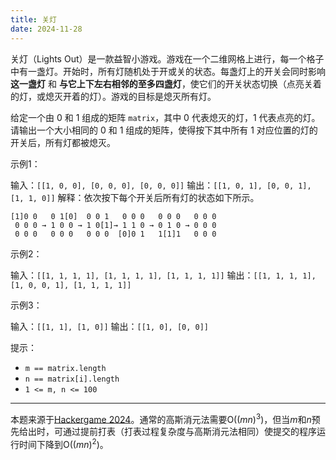 ```yaml
---
title: 关灯
date: 2024-11-28
---
```


关灯（Lights Out）是一款益智小游戏。游戏在一个二维网格上进行，每一个格子中有一盏灯。开始时，所有灯随机处于开或关的状态。每盏灯上的开关会同时影响 **这一盏灯** 和 **与它上下左右相邻的至多四盏灯**，使它们的开关状态切换（点亮关着的灯，或熄灭开着的灯）。游戏的目标是熄灭所有灯。

给定一个由 0 和 1 组成的矩阵 `matrix`，其中 0 代表熄灭的灯，1 代表点亮的灯。请输出一个大小相同的 0 和 1 组成的矩阵，使得按下其中所有 1 对应位置的灯的开关后，所有灯都被熄灭。

示例1：

输入：`[[1, 0, 0], [0, 0, 0], [0, 0, 0]]`
输出：`[[1, 0, 1], [0, 0, 1], [1, 1, 0]]`
解释：依次按下每个开关后所有灯的状态如下所示。

```
[1]0 0   0 1[0]  0 0 1   0 0 0   0 0 0   0 0 0
 0 0 0 → 1 0 0 → 1 0[1]→ 1 1 0 → 0 1 0 → 0 0 0
 0 0 0   0 0 0   0 0 0  [0]0 1   1[1]1   0 0 0
```

示例2：

输入：`[[1, 1, 1, 1], [1, 1, 1, 1], [1, 1, 1, 1]]`
输出：`[[1, 1, 1, 1], [1, 0, 0, 1], [1, 1, 1, 1]]`

示例3：

输入：`[[1, 1], [1, 0]]`
输出：`[[1, 0], [0, 0]]`

提示：

- `m == matrix.length`
- `n == matrix[i].length`
- `1 <= m, n <= 100`

---

本题来源于[Hackergame 2024](../../hackergame2024/)。通常的高斯消元法需要O((<var>m</var><var>n</var>)<sup>3</sup>)，但当<var>m</var>和<var>n</var>预先给出时，可通过提前打表（打表过程复杂度与高斯消元法相同）使提交的程序运行时间下降到O((<var>m</var><var>n</var>)<sup>2</sup>)。
